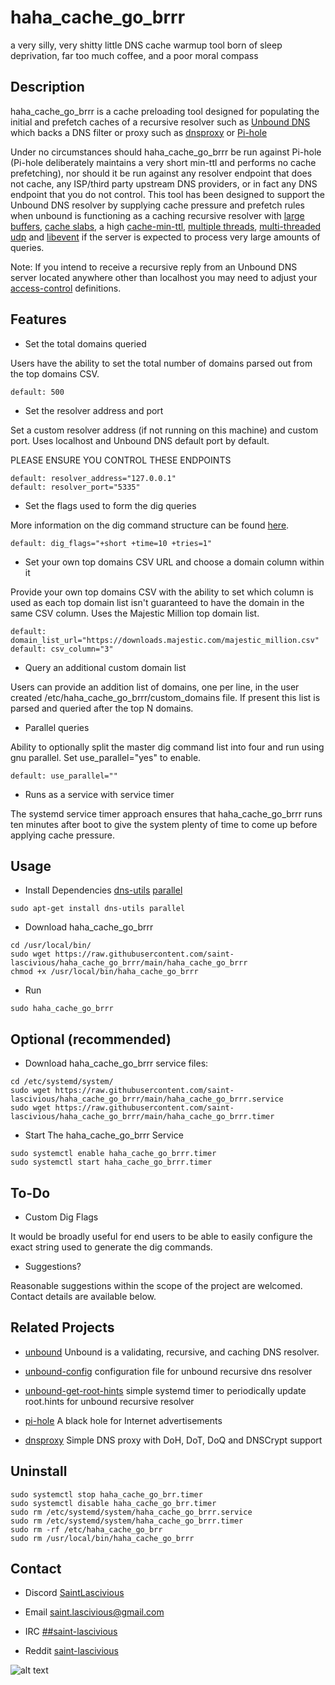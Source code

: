 # haha_cache_go_brrr

a very silly, very shitty little DNS cache warmup tool born of sleep deprivation, far too much coffee, and a poor moral compass


## Description

haha_cache_go_brrr is a cache preloading tool designed for populating the initial and prefetch caches of a recursive resolver such as [Unbound DNS](https://www.nlnetlabs.nl/projects/unbound/about/) which backs a DNS filter or proxy such as [dnsproxy](https://github.com/AdguardTeam/dnsproxy) or [Pi-hole](https://pi-hole.net/)

Under no circumstances should haha_cache_go_brrr  be run against Pi-hole (Pi-hole deliberately maintains a very short min-ttl and performs no cache prefetching), nor should it be run against any resolver endpoint that does not cache, any ISP/third party upstream DNS providers, or in fact any DNS endpoint that you do not control.
This tool has been designed to support the Unbound DNS resolver by supplying cache pressure and prefetch rules when unbound is functioning as a caching recursive resolver with [large buffers](https://github.com/saint-lascivious/unbound-config/blob/master/use-large-buffers.conf), [cache slabs](https://github.com/saint-lascivious/unbound-config/blob/master/use-optimized-caches.conf), a high [cache-min-ttl](https://github.com/saint-lascivious/unbound-config/blob/master/use-cache-min-ttl.conf), [multiple threads](https://github.com/saint-lascivious/unbound-config/blob/master/use-optimized-threads.conf), [multi-threaded udp](https://github.com/saint-lascivious/unbound-config/blob/master/use-multithreaded-udp.conf) and [libevent](https://github.com/saint-lascivious/unbound-config/blob/master/use-libevent.conf) if the server is expected to process very large amounts of queries.

Note: If you intend to receive a recursive reply from an Unbound DNS server located anywhere other than localhost you may need to adjust your [access-control](https://github.com/saint-lascivious/unbound-config/blob/master/use-access-control.conf) definitions.


## Features
* Set the total domains queried

Users have the ability to set the total number of domains parsed out from the top domains CSV.

```
default: 500
```

* Set the resolver address and port

Set a custom resolver address (if not running on this machine) and custom port.
Uses localhost and Unbound DNS default port by default.

PLEASE ENSURE YOU CONTROL THESE ENDPOINTS

```
default: resolver_address="127.0.0.1"
default: resolver_port="5335"
```

* Set the flags used to form the dig queries

More information on the dig command structure can be found [here](https://linux.die.net/man/1/dig).
```
default: dig_flags="+short +time=10 +tries=1"
```

* Set your own top domains CSV URL and choose a domain column within it

Provide your own top domains CSV with the ability to set which column is used as each top domain list isn't guaranteed to have the domain in the same CSV column.
Uses the Majestic Million top domain list.

```
default: domain_list_url="https://downloads.majestic.com/majestic_million.csv"
default: csv_column="3"
```

* Query an additional custom domain list

Users can provide an addition list of domains, one per line, in the user created /etc/haha_cache_go_brrr/custom_domains file.
If present this list is parsed and queried after the top N domains.


* Parallel queries

Ability to optionally split the master dig command list into four and run using gnu parallel.
Set use_parallel="yes" to enable.

```
default: use_parallel=""
```

* Runs as a service with service timer

The systemd service timer approach ensures that haha_cache_go_brrr runs ten minutes after boot to give the system plenty of time to come up before applying cache pressure.


## Usage
* Install Dependencies
[dns-utils](https://packages.debian.org/buster/dns-utils)
[parallel](https://packages.debian.org/buster/parallel)
```
sudo apt-get install dns-utils parallel
```

* Download haha_cache_go_brrr
```
cd /usr/local/bin/
sudo wget https://raw.githubusercontent.com/saint-lascivious/haha_cache_go_brrr/main/haha_cache_go_brrr
chmod +x /usr/local/bin/haha_cache_go_brrr
```
* Run
```
sudo haha_cache_go_brrr
```

## Optional (recommended)
* Download haha_cache_go_brrr service files:
```
cd /etc/systemd/system/
sudo wget https://raw.githubusercontent.com/saint-lascivious/haha_cache_go_brrr/main/haha_cache_go_brrr.service
sudo wget https://raw.githubusercontent.com/saint-lascivious/haha_cache_go_brrr/main/haha_cache_go_brrr.timer
```

* Start The haha_cache_go_brrr Service
```
sudo systemctl enable haha_cache_go_brrr.timer
sudo systemctl start haha_cache_go_brrr.timer
```

## To-Do
* Custom Dig Flags

It would be broadly useful for end users to be able to easily configure the exact string used to generate the dig commands.

* Suggestions?

Reasonable suggestions within the scope of the project are welcomed.
Contact details are available below.


## Related Projects
* [unbound](https://github.com/NLnetLabs/unbound)
Unbound is a validating, recursive, and caching DNS resolver.

* [unbound-config](https://github.com/saint-lascivious/unbound-config)
configuration file for unbound recursive dns resolver

* [unbound-get-root-hints](https://github.com/saint-lascivious/unbound-get-root-hints)
simple systemd timer to periodically update root.hints for unbound recursive resolver

* [pi-hole](https://github.com/pi-hole/pi-hole)
A black hole for Internet advertisements

* [dnsproxy](https://github.com/AdguardTeam/dnsproxy)
Simple DNS proxy with DoH, DoT, DoQ and DNSCrypt support


## Uninstall
```
sudo systemctl stop haha_cache_go_brr.timer
sudo systemctl disable haha_cache_go_brr.timer
sudo rm /etc/systemd/system/haha_cache_go_brrr.service
sudo rm /etc/systemd/system/haha_cache_go_brrr.timer
sudo rm -rf /etc/haha_cache_go_brr
sudo rm /usr/local/bin/haha_cache_go_brrr
```

## Contact
* Discord
[SaintLascivious](https://discord.gg/9Cq4gRg)

* Email
saint.lascivious@gmail.com

* IRC
[##saint-lascivious](https://webchat.freenode.net/##saint-lascivious)

* Reddit
[saint-lascivious](https://www.reddit.com/user/saint-lascivious)

![alt text][logo]

[logo]:https://vignette.wikia.nocookie.net/pokemon/images/7/76/265Wurmple.png "Using the spikes on its rear end, Wurmple peels the bark off trees and feeds on the sap that oozes out. This Pokémon's feet are tipped with suction pads that allow it to cling to glass without slipping."
